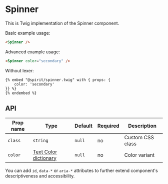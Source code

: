 # Spinner

This is Twig implementation of the Spinner component.

Basic example usage:

```html
<Spinner />
```

Advanced example usage:

```html
<Spinner color="secondary" />
```

Without lexer:

```twig
{% embed "@spirit/spinner.twig" with { props: {
    color: 'secondary'
}} %}
{% endembed %}
```

## API

| Prop name | Type                                      | Default | Required | Description      |
| --------- | ----------------------------------------- | ------- | -------- | ---------------- |
| `class`   | `string`                                  | `null`  | no       | Custom CSS class |
| `color`   | [Text Color dictionary][dictionary-color] | `null`  | no       | Color variant    |

You can add `id`, `data-*` or `aria-*` attributes to further extend component's
descriptiveness and accessibility.

[dictionary-color]: https://github.com/lmc-eu/spirit-design-system/tree/main/docs/DICTIONARIES.md#color
